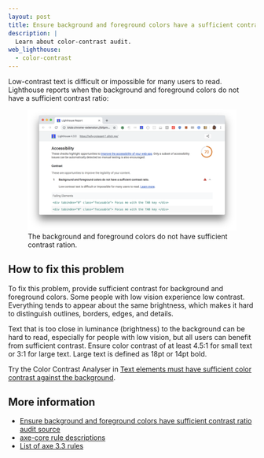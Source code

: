 ```yaml
---
layout: post
title: Ensure background and foreground colors have a sufficient contrast ratio
description: |
  Learn about color-contrast audit.
web_lighthouse:
  - color-contrast
---
```


Low-contrast text is difficult or impossible for many users to read.
Lighthouse reports when the background and
foreground colors do not have a sufficient contrast ratio:

<figure class="w-figure">
  <img class="w-screenshot w-screenshot--filled" src="color-contrast.png" alt="Lighthouse audit showing background and foreground colors do not have sufficient contrast ratio">
  <figcaption class="w-figcaption">
    The background and foreground colors do not have sufficient contrast ration.
</figure>


## How to fix this problem

To fix this problem,
provide sufficient contrast for background and foreground colors.
Some people with low vision experience low contrast.
Everything tends to appear about the same brightness,
which makes it hard to distinguish outlines, borders, edges, and details.

Text that is too close in luminance (brightness) to the background can be hard to read,
especially for people with low vision,
but all users can benefit from sufficient contrast.
Ensure color contrast of at least 4.5:1 for small text or 3:1 for large text.
Large text is defined as 18pt or 14pt bold.

Try the Color Contrast Analyser in
[Text elements must have sufficient color contrast against the background](https://dequeuniversity.com/rules/axe/3.3/color-contrast).

<!--
## How this audit impacts overall Lighthouse score

Todo. I have no idea how accessibility scoring is working!
-->
## More information

- [Ensure background and foreground colors have sufficient contrast ratio audit source](https://github.com/GoogleChrome/lighthouse/blob/master/lighthouse-core/audits/accessibility/color-contrast.js)
- [axe-core rule descriptions](https://github.com/dequelabs/axe-core/blob/develop/doc/rule-descriptions.md)
- [List of axe 3.3 rules](https://dequeuniversity.com/rules/axe/3.3)
